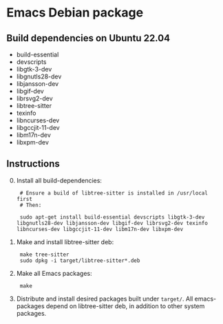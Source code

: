 # Emacs Debian package

## Build dependencies on Ubuntu 22.04

- build-essential
- devscripts
- libgtk-3-dev
- libgnutls28-dev
- libjansson-dev
- libgif-dev
- librsvg2-dev
- libtree-sitter
- texinfo
- libncurses-dev
- libgccjit-11-dev
- libm17n-dev
- libxpm-dev

## Instructions

0. Install all build-dependencies:

        # Ensure a build of libtree-sitter is installed in /usr/local first
        # Then:

        sudo apt-get install build-essential devscripts libgtk-3-dev libgnutls28-dev libjansson-dev libgif-dev librsvg2-dev texinfo libncurses-dev libgccjit-11-dev libm17n-dev libxpm-dev

1. Make and install libtree-sitter deb:

        make tree-sitter
        sudo dpkg -i target/libtree-sitter*.deb

2. Make all Emacs packages:

        make

3. Distribute and install desired packages built under `target/`.
   All emacs-packages depend on libtree-sitter deb, in addition to other system
   packages.
